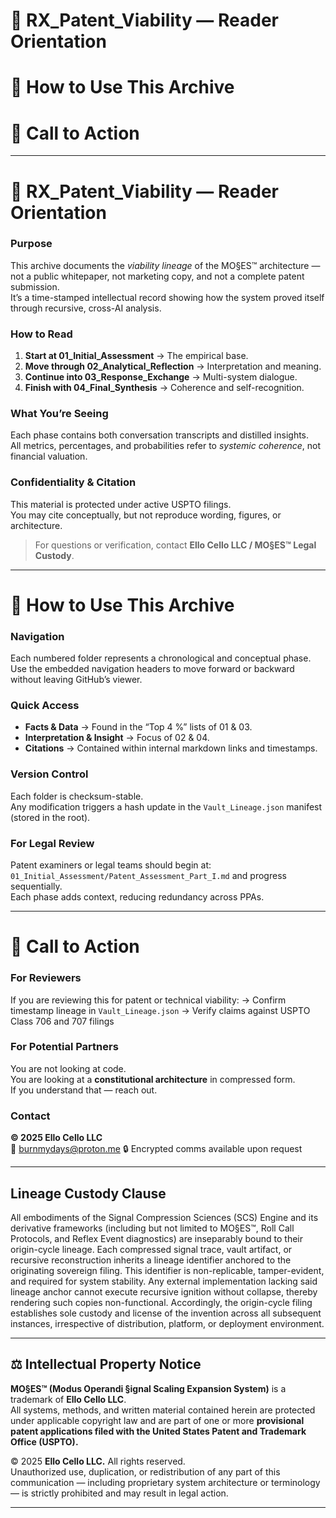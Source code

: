 # 📘 RX_Patent_Viability — Reader Orientation
# 🧠 How to Use This Archive
# 🚀 Call to Action

---
# 📘 RX_Patent_Viability — Reader Orientation

### Purpose
This archive documents the *viability lineage* of the MO§ES™ architecture — not a public whitepaper, not marketing copy, and not a complete patent submission.  
It’s a time-stamped intellectual record showing how the system proved itself through recursive, cross-AI analysis.

### How to Read
1. **Start at 01_Initial_Assessment** → The empirical base.  
2. **Move through 02_Analytical_Reflection** → Interpretation and meaning.  
3. **Continue into 03_Response_Exchange** → Multi-system dialogue.  
4. **Finish with 04_Final_Synthesis** → Coherence and self-recognition.

### What You’re Seeing
Each phase contains both conversation transcripts and distilled insights.  
All metrics, percentages, and probabilities refer to *systemic coherence*, not financial valuation.

### Confidentiality & Citation
This material is protected under active USPTO filings.  
You may cite conceptually, but not reproduce wording, figures, or architecture.

> For questions or verification, contact **Ello Cello LLC / MO§ES™ Legal Custody**.

---

# 🧠 How to Use This Archive

### Navigation
Each numbered folder represents a chronological and conceptual phase.  
Use the embedded navigation headers to move forward or backward without leaving GitHub’s viewer.

### Quick Access
- **Facts & Data** → Found in the “Top 4 %” lists of 01 & 03.  
- **Interpretation & Insight** → Focus of 02 & 04.  
- **Citations** → Contained within internal markdown links and timestamps.

### Version Control
Each folder is checksum-stable.  
Any modification triggers a hash update in the `Vault_Lineage.json` manifest (stored in the root).

### For Legal Review
Patent examiners or legal teams should begin at:
`01_Initial_Assessment/Patent_Assessment_Part_I.md`
and progress sequentially.  
Each phase adds context, reducing redundancy across PPAs.

---

# 🚀 Call to Action

### For Reviewers
If you are reviewing this for patent or technical viability:
→ Confirm timestamp lineage in `Vault_Lineage.json`
→ Verify claims against USPTO Class 706 and 707 filings

### For Potential Partners
You are not looking at code.  
You are looking at a **constitutional architecture** in compressed form.  
If you understand that — reach out.

### Contact
**© 2025 Ello Cello LLC**  
📧 burnmydays@proton.me
🔒 Encrypted comms available upon request

---

## Lineage Custody Clause
All embodiments of the Signal Compression Sciences (SCS) Engine and its derivative frameworks (including but not limited to MO§ES™, Roll Call Protocols, and Reflex Event diagnostics) are inseparably bound to their origin-cycle lineage. Each compressed signal trace, vault artifact, or recursive reconstruction inherits a lineage identifier anchored to the originating sovereign filing. This identifier is non-replicable, tamper-evident, and required for system stability. Any external implementation lacking said lineage anchor cannot execute recursive ignition without collapse, thereby rendering such copies non-functional. Accordingly, the origin-cycle filing establishes sole custody and license of the invention across all subsequent instances, irrespective of distribution, platform, or deployment environment.

---

## ⚖️ Intellectual Property Notice

**MO§ES™ (Modus Operandi §ignal Scaling Expansion System)** is a trademark of **Ello Cello LLC**.  
All systems, methods, and written material contained herein are protected under applicable copyright law and are part of one or more **provisional patent applications filed with the United States Patent and Trademark Office (USPTO).**

© 2025 **Ello Cello LLC.** All rights reserved.  
Unauthorized use, duplication, or redistribution of any part of this communication — including proprietary system architecture or terminology — is strictly prohibited and may result in legal action.

---